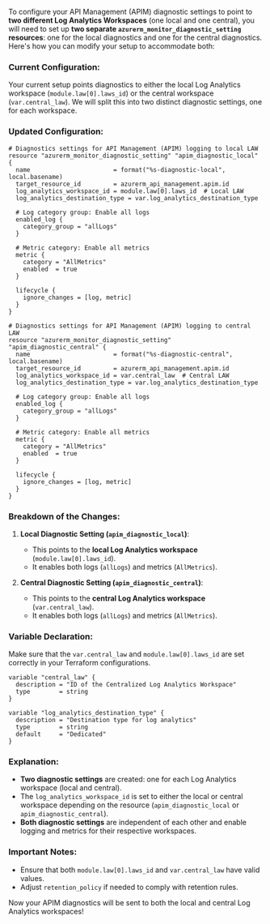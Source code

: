 To configure your API Management (APIM) diagnostic settings to point to **two different Log Analytics Workspaces** (one local and one central), you will need to set up **two separate `azurerm_monitor_diagnostic_setting` resources**: one for the local diagnostics and one for the central diagnostics. Here's how you can modify your setup to accommodate both:

### Current Configuration:
Your current setup points diagnostics to either the local Log Analytics workspace (`module.law[0].laws_id`) or the central workspace (`var.central_law`). We will split this into two distinct diagnostic settings, one for each workspace.

### Updated Configuration:

```hcl
# Diagnostics settings for API Management (APIM) logging to local LAW
resource "azurerm_monitor_diagnostic_setting" "apim_diagnostic_local" {
  name                       = format("%s-diagnostic-local", local.basename)
  target_resource_id         = azurerm_api_management.apim.id
  log_analytics_workspace_id = module.law[0].laws_id  # Local LAW
  log_analytics_destination_type = var.log_analytics_destination_type

  # Log category group: Enable all logs
  enabled_log {
    category_group = "allLogs"
  }

  # Metric category: Enable all metrics
  metric {
    category = "AllMetrics"
    enabled  = true
  }

  lifecycle {
    ignore_changes = [log, metric]
  }
}

# Diagnostics settings for API Management (APIM) logging to central LAW
resource "azurerm_monitor_diagnostic_setting" "apim_diagnostic_central" {
  name                       = format("%s-diagnostic-central", local.basename)
  target_resource_id         = azurerm_api_management.apim.id
  log_analytics_workspace_id = var.central_law  # Central LAW
  log_analytics_destination_type = var.log_analytics_destination_type

  # Log category group: Enable all logs
  enabled_log {
    category_group = "allLogs"
  }

  # Metric category: Enable all metrics
  metric {
    category = "AllMetrics"
    enabled  = true
  }

  lifecycle {
    ignore_changes = [log, metric]
  }
}
```

### Breakdown of the Changes:
1. **Local Diagnostic Setting (`apim_diagnostic_local`)**:
   - This points to the **local Log Analytics workspace** (`module.law[0].laws_id`).
   - It enables both logs (`allLogs`) and metrics (`AllMetrics`).

2. **Central Diagnostic Setting (`apim_diagnostic_central`)**:
   - This points to the **central Log Analytics workspace** (`var.central_law`).
   - It enables both logs (`allLogs`) and metrics (`AllMetrics`).

### Variable Declaration:
Make sure that the `var.central_law` and `module.law[0].laws_id` are set correctly in your Terraform configurations.

```hcl
variable "central_law" {
  description = "ID of the Centralized Log Analytics Workspace"
  type        = string
}

variable "log_analytics_destination_type" {
  description = "Destination type for log analytics"
  type        = string
  default     = "Dedicated"
}
```

### Explanation:
- **Two diagnostic settings** are created: one for each Log Analytics workspace (local and central).
- The `log_analytics_workspace_id` is set to either the local or central workspace depending on the resource (`apim_diagnostic_local` or `apim_diagnostic_central`).
- **Both diagnostic settings** are independent of each other and enable logging and metrics for their respective workspaces.

### Important Notes:
- Ensure that both `module.law[0].laws_id` and `var.central_law` have valid values.
- Adjust `retention_policy` if needed to comply with retention rules.
  
Now your APIM diagnostics will be sent to both the local and central Log Analytics workspaces!
